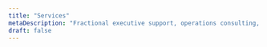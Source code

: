 ```yaml
---
title: "Services"
metaDescription: "Fractional executive support, operations consulting, recruiting strategy, and discreet personal assistance."
draft: false
---
```

